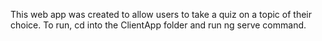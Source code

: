 This web app was created to allow users to take a quiz on a topic of their choice. 
To run, cd into the ClientApp folder and run ng serve command.
